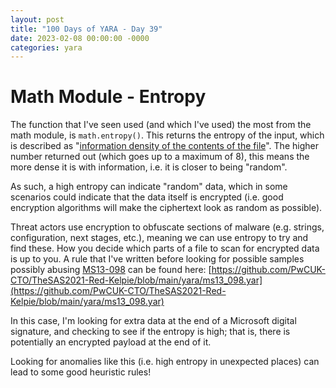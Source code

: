 ```yaml
---
layout: post
title: "100 Days of YARA - Day 39"
date: 2023-02-08 00:00:00 -0000
categories: yara
---
```


# Math Module - Entropy
The function that I've seen used (and which I've used) the most from the math module, is `math.entropy()`. This returns the entropy of the input, which is described as "[information density of the contents of the file](https://fourmilab.ch/random/)". The higher number returned out (which goes up to a maximum of 8), this means the more dense it is with information, i.e. it is closer to being "random".

As such, a high entropy can indicate "random" data, which in some scenarios could indicate that the data itself is encrypted (i.e. good encryption algorithms will make the ciphertext look as random as possible).

Threat actors use encryption to obfuscate sections of malware (e.g. strings, configuration, next stages, etc.), meaning we can use entropy to try and find these. How you decide which parts of a file to scan for encrypted data is up to you. A rule that I've written before looking for possible samples possibly abusing [MS13-098](https://learn.microsoft.com/en-us/security-updates/securitybulletins/2013/ms13-098) can be found here: [https://github.com/PwCUK-CTO/TheSAS2021-Red-Kelpie/blob/main/yara/ms13_098.yar](https://github.com/PwCUK-CTO/TheSAS2021-Red-Kelpie/blob/main/yara/ms13_098.yar)

In this case, I'm looking for extra data at the end of a Microsoft digital signature, and checking to see if the entropy is high; that is, there is potentially an encrypted payload at the end of it. 

Looking for anomalies like this (i.e. high entropy in unexpected places) can lead to some good heuristic rules!